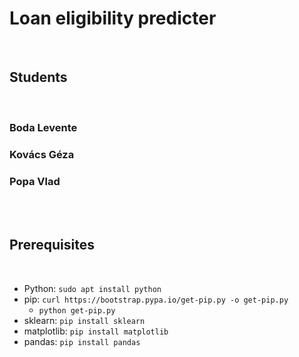 # Loan eligibility predicter

<br>

## Students

<br>

### Boda Levente
### Kovács Géza
### Popa Vlad

<br><br>

## Prerequisites

<br>

* Python: `sudo apt install python`
* pip: `curl https://bootstrap.pypa.io/get-pip.py -o get-pip.py`
  * `python get-pip.py`
* sklearn: `pip install sklearn`
* matplotlib: `pip install matplotlib`
* pandas: `pip install pandas`
